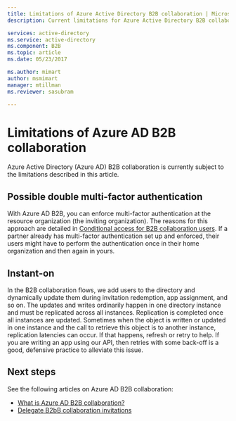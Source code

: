 ```yaml
---
title: Limitations of Azure Active Directory B2B collaboration | Microsoft Docs
description: Current limitations for Azure Active Directory B2B collaboration

services: active-directory
ms.service: active-directory
ms.component: B2B
ms.topic: article
ms.date: 05/23/2017

ms.author: mimart
author: msmimart
manager: mtillman
ms.reviewer: sasubram

---
```


# Limitations of Azure AD B2B collaboration
Azure Active Directory (Azure AD) B2B collaboration is currently subject to the limitations described in this article.

## Possible double multi-factor authentication
With Azure AD B2B, you can enforce multi-factor authentication at the resource organization (the inviting organization). The reasons for this approach are detailed in [Conditional access for B2B collaboration users](conditional-access.md). If a partner already has multi-factor authentication set up and enforced, their users might have to perform the authentication once in their home organization and then again in yours.

## Instant-on
In the B2B collaboration flows, we add users to the directory and dynamically update them during invitation redemption, app assignment, and so on. The updates and writes ordinarily happen in one directory instance and must be replicated across all instances. Replication is completed once all instances are updated. Sometimes when the object is written or updated in one instance and the call to retrieve this object is to another instance, replication latencies can occur. If that happens, refresh or retry to help. If you are writing an app using our API, then retries with some back-off is a good, defensive practice to alleviate this issue.

## Next steps

See the following articles on Azure AD B2B collaboration:

- [What is Azure AD B2B collaboration?](what-is-b2b.md)
- [Delegate B2bB collaboration invitations](delegate-invitations.md)

